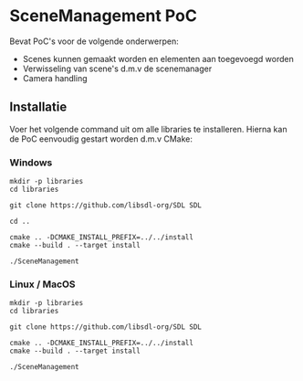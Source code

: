 # SceneManagement PoC

Bevat PoC's voor de volgende onderwerpen:
- Scenes kunnen gemaakt worden en elementen aan toegevoegd worden
- Verwisseling van scene's d.m.v de scenemanager
- Camera handling

## Installatie
Voer het volgende command uit om alle libraries te installeren. Hierna kan de PoC eenvoudig gestart worden d.m.v CMake:

### Windows
```shell
mkdir -p libraries
cd libraries

git clone https://github.com/libsdl-org/SDL SDL

cd ..

cmake .. -DCMAKE_INSTALL_PREFIX=../../install
cmake --build . --target install

./SceneManagement
```

### Linux / MacOS

```shell
mkdir -p libraries
cd libraries

git clone https://github.com/libsdl-org/SDL SDL

cmake .. -DCMAKE_INSTALL_PREFIX=../../install
cmake --build . --target install

./SceneManagement
```